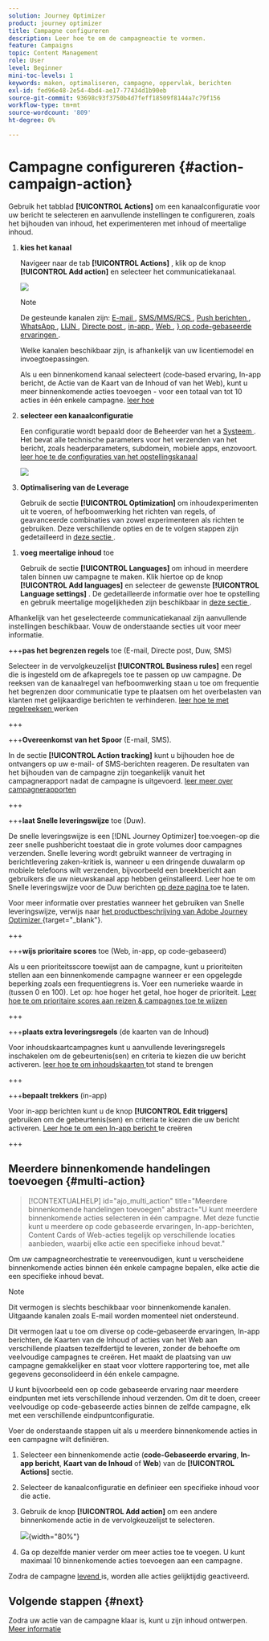 ```yaml
---
solution: Journey Optimizer
product: journey optimizer
title: Campagne configureren
description: Leer hoe te om de campagneactie te vormen.
feature: Campaigns
topic: Content Management
role: User
level: Beginner
mini-toc-levels: 1
keywords: maken, optimaliseren, campagne, oppervlak, berichten
exl-id: fed96e48-2e54-4bd4-ae17-77434d1b90eb
source-git-commit: 93698c93f3750b4d7feff18509f8144a7c79f156
workflow-type: tm+mt
source-wordcount: '809'
ht-degree: 0%

---
```


# Campagne configureren {#action-campaign-action}

Gebruik het tabblad **[!UICONTROL Actions]** om een kanaalconfiguratie voor uw bericht te selecteren en aanvullende instellingen te configureren, zoals het bijhouden van inhoud, het experimenteren met inhoud of meertalige inhoud.

1. **kies het kanaal**

   Navigeer naar de tab **[!UICONTROL Actions]** , klik op de knop **[!UICONTROL Add action]** en selecteer het communicatiekanaal.

   ![](assets/create-campaign-add-action.png)

   >[!NOTE]
   >
   >De gesteunde kanalen zijn: [ E-mail ](../email/get-started-email.md), [ SMS/MMS/RCS ](../sms/get-started-sms.md), [ Push berichten ](../push/get-started-push.md), [ WhatsApp ](../whatsapp/get-started-whatsapp.md), [ LIJN ](../line/get-started-line.md), [ Directe post ](../direct-mail/get-started-direct-mail.md), [ in-app ](../in-app/get-started-in-app.md), [ Web ](../web/get-started-web.md), [} op code-gebaseerde ervaringen ](../code-based/get-started-code-based.md).
   >
   >Welke kanalen beschikbaar zijn, is afhankelijk van uw licentiemodel en invoegtoepassingen.

   Als u een binnenkomend kanaal selecteert (code-based ervaring, In-app bericht, de Actie van de Kaart van de Inhoud of van het Web), kunt u meer binnenkomende acties toevoegen - voor een totaal van tot 10 acties in één enkele campagne. [ leer hoe ](#multi-action)

1. **selecteer een kanaalconfiguratie**

   Een configuratie wordt bepaald door de Beheerder van het a [ Systeem ](../start/path/administrator.md). Het bevat alle technische parameters voor het verzenden van het bericht, zoals headerparameters, subdomein, mobiele apps, enzovoort. [ leer hoe te de configuraties van het opstellingskanaal ](../configuration/channel-surfaces.md)

   ![](assets/create-campaign-action.png)

1. **Optimalisering van de Leverage**

   Gebruik de sectie **[!UICONTROL Optimization]** om inhoudexperimenten uit te voeren, of hefboomwerking het richten van regels, of geavanceerde combinaties van zowel experimenteren als richten te gebruiken. Deze verschillende opties en de te volgen stappen zijn gedetailleerd in [ deze sectie ](campaigns-message-optimization.md).
<!--
1. **Create a content experiment**

    Use the **[!UICONTROL Content experiment]** section to define multiple delivery treatments in order to measure which one performs best for your target audience. Click the **[!UICONTROL Create experiment]** button then follow the steps detailed in this section: [Create a content experiment](../content-management/content-experiment.md).-->

1. **voeg meertalige inhoud** toe

   Gebruik de sectie **[!UICONTROL Languages]** om inhoud in meerdere talen binnen uw campagne te maken. Klik hiertoe op de knop **[!UICONTROL Add languages]** en selecteer de gewenste **[!UICONTROL Language settings]** . De gedetailleerde informatie over hoe te opstelling en gebruik meertalige mogelijkheden zijn beschikbaar in [ deze sectie ](../content-management/multilingual-gs.md).

Afhankelijk van het geselecteerde communicatiekanaal zijn aanvullende instellingen beschikbaar. Vouw de onderstaande secties uit voor meer informatie.

+++**pas het begrenzen regels** toe (E-mail, Directe post, Duw, SMS)

Selecteer in de vervolgkeuzelijst **[!UICONTROL Business rules]** een regel die is ingesteld om de afkapregels toe te passen op uw campagne. De reeksen van de kanaalregel van hefboomwerking staan u toe om frequentie het begrenzen door communicatie type te plaatsen om het overbelasten van klanten met gelijkaardige berichten te verhinderen. [ leer hoe te met regelreeksen ](../conflict-prioritization/rule-sets.md) werken

+++

+++**Overeenkomst van het Spoor** (E-mail, SMS).

In de sectie **[!UICONTROL Action tracking]** kunt u bijhouden hoe de ontvangers op uw e-mail- of SMS-berichten reageren. De resultaten van het bijhouden van de campagne zijn toegankelijk vanuit het campagnerapport nadat de campagne is uitgevoerd. [ leer meer over campagnerapporten ](../reports/campaign-global-report-cja.md)

+++

+++**laat Snelle leveringswijze** toe (Duw).

De snelle leveringswijze is een [!DNL Journey Optimizer] toe:voegen-op die zeer snelle pushbericht toestaat die in grote volumes door campagnes verzenden. Snelle levering wordt gebruikt wanneer de vertraging in berichtlevering zaken-kritiek is, wanneer u een dringende duwalarm op mobiele telefoons wilt verzenden, bijvoorbeeld een breekbericht aan gebruikers die uw nieuwskanaal app hebben geïnstalleerd. Leer hoe te om Snelle leveringswijze voor de Duw berichten [ op deze pagina ](../push/create-push.md#rapid-delivery) toe te laten.

Voor meer informatie over prestaties wanneer het gebruiken van Snelle leveringswijze, verwijs naar [ het productbeschrijving van Adobe Journey Optimizer ](https://helpx.adobe.com/legal/product-descriptions/adobe-journey-optimizer.html){target="_blank"}.

+++

+++**wijs prioritaire scores** toe (Web, in-app, op code-gebaseerd)

Als u een prioriteitsscore toewijst aan de campagne, kunt u prioriteiten stellen aan een binnenkomende campagne wanneer er een opgelegde beperking zoals een frequentiegrens is. Voer een numerieke waarde in (tussen 0 en 100). Let op: hoe hoger het getal, hoe hoger de prioriteit. [ Leer hoe te om prioritaire scores aan reizen &amp; campagnes toe te wijzen ](../conflict-prioritization/priority-scores.md)

+++

+++**plaats extra leveringsregels** (de kaarten van de Inhoud)

Voor inhoudskaartcampagnes kunt u aanvullende leveringsregels inschakelen om de gebeurtenis(sen) en criteria te kiezen die uw bericht activeren. [ leer hoe te om inhoudskaarten ](../content-card/create-content-card.md) tot stand te brengen

+++

+++**bepaalt trekkers** (in-app)

Voor in-app berichten kunt u de knop **[!UICONTROL Edit triggers]** gebruiken om de gebeurtenis(sen) en criteria te kiezen die uw bericht activeren. [ Leer hoe te om een In-app bericht ](../in-app/create-in-app.md) te creëren

+++

## Meerdere binnenkomende handelingen toevoegen {#multi-action}

>[!CONTEXTUALHELP]
>id="ajo_multi_action"
>title="Meerdere binnenkomende handelingen toevoegen"
>abstract="U kunt meerdere binnenkomende acties selecteren in één campagne. Met deze functie kunt u meerdere op code gebaseerde ervaringen, In-app-berichten, Content Cards of Web-acties tegelijk op verschillende locaties aanbieden, waarbij elke actie een specifieke inhoud bevat."

Om uw campagneorchestratie te vereenvoudigen, kunt u verscheidene binnenkomende acties binnen één enkele campagne bepalen, elke actie die een specifieke inhoud bevat.

>[!NOTE]
>
>Dit vermogen is slechts beschikbaar voor binnenkomende kanalen. Uitgaande kanalen zoals E-mail worden momenteel niet ondersteund.

Dit vermogen laat u toe om diverse op code-gebaseerde ervaringen, In-app berichten, de Kaarten van de Inhoud of acties van het Web aan verschillende plaatsen tezelfdertijd te leveren, zonder de behoefte om veelvoudige campagnes te creëren. Het maakt de plaatsing van uw campagne gemakkelijker en staat voor vlottere rapportering toe, met alle gegevens geconsolideerd in één enkele campagne.

U kunt bijvoorbeeld een op code gebaseerde ervaring naar meerdere eindpunten met iets verschillende inhoud verzenden. Om dit te doen, creeer veelvoudige op code-gebaseerde acties binnen de zelfde campagne, elk met een verschillende eindpuntconfiguratie.

Voer de onderstaande stappen uit als u meerdere binnenkomende acties in een campagne wilt definiëren.

1. Selecteer een binnenkomende actie (**code-Gebaseerde ervaring**, **In-app bericht**, **Kaart van de Inhoud** of **Web**) van de **[!UICONTROL Actions]** sectie.

1. Selecteer de kanaalconfiguratie en definieer een specifieke inhoud voor die actie.

1. Gebruik de knop **[!UICONTROL Add action]** om een andere binnenkomende actie in de vervolgkeuzelijst te selecteren.

   ![](assets/create-campaign-multi-action.png){width="80%"}

1. Ga op dezelfde manier verder om meer acties toe te voegen. U kunt maximaal 10 binnenkomende acties toevoegen aan een campagne.

Zodra de campagne [ levend ](review-activate-campaign.md) is, worden alle acties gelijktijdig geactiveerd.

## Volgende stappen {#next}

Zodra uw actie van de campagne klaar is, kunt u zijn inhoud ontwerpen. [Meer informatie](campaign-content.md)

